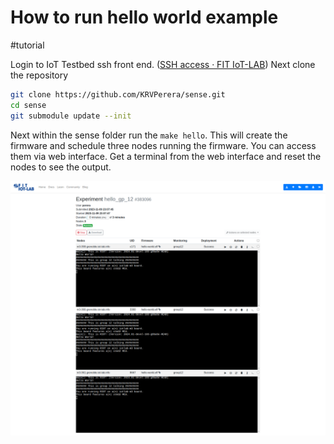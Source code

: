 # How to run hello world example

#tutorial

Login to IoT Testbed ssh front end. ([SSH access · FIT IoT-LAB](https://www.iot-lab.info/docs/getting-started/ssh-access/)) 
Next clone the repository

```Bash
git clone https://github.com/KRVPerera/sense.git
cd sense
git submodule update --init
```

Next within the sense folder run the `make hello`. This will create the firmware and schedule three nodes running the firmware. You can access them via web interface. Get a terminal from the web interface and reset the nodes to see the output.

![hello world terminal output](images/hello_world.png)

